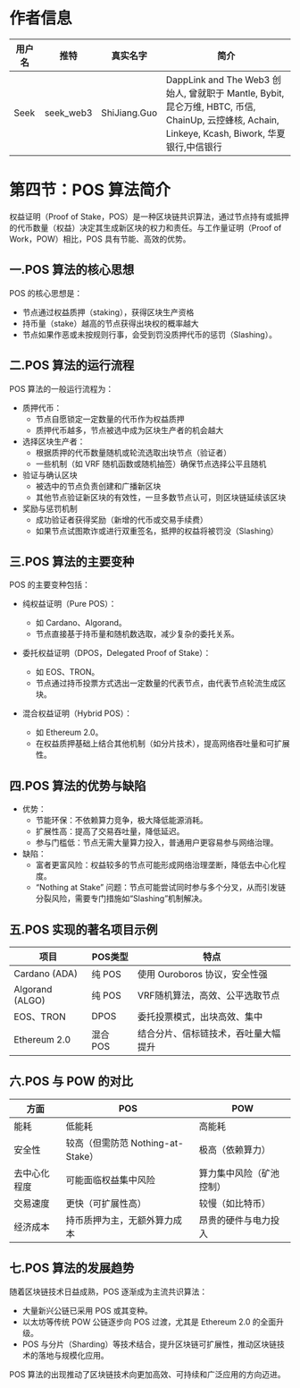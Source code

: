 # 作者信息

| 用户名 | 推特 | 真实名字 | 简介 |
|--------|---------|------|--------|
| Seek | seek_web3 | ShiJiang.Guo | DappLink and The Web3 创始人, 曾就职于 Mantle, Bybit, 昆仑万维, HBTC, 币信, ChainUp, 云控蜂核, Achain, Linkeye, Kcash, Biwork, 华夏银行,中信银行|

# 第四节：POS 算法简介

权益证明（Proof of Stake，POS）是一种区块链共识算法，通过节点持有或抵押的代币数量（权益）决定其生成新区块的权力和责任。与工作量证明（Proof of Work，POW）相比，POS 具有节能、高效的优势。

## 一.POS 算法的核心思想

POS 的核心思想是：

- 节点通过权益质押（staking），获得区块生产资格
- 持币量（stake）越高的节点获得出块权的概率越大
- 节点如果作恶或未按规则行事，会受到罚没质押代币的惩罚（Slashing）。

## 二.POS 算法的运行流程

POS 算法的一般运行流程为：

- 质押代币：
  - 节点自愿锁定一定数量的代币作为权益质押
  - 质押代币越多，节点被选中成为区块生产者的机会越大
- 选择区块生产者：
  - 根据质押的代币数量随机或轮流选取出块节点（验证者）
  - 一些机制（如 VRF 随机函数或随机抽签）确保节点选择公平且随机
- 验证与确认区块
  - 被选中的节点负责创建和广播新区块
  - 其他节点验证新区块的有效性，一旦多数节点认可，则区块链延续该区块
- 奖励与惩罚机制
  - 成功验证者获得奖励（新增的代币或交易手续费）
  - 如果节点试图欺诈或进行双重签名，抵押的权益将被罚没（Slashing）

## 三.POS 算法的主要变种

POS 的主要变种包括：

- 纯权益证明（Pure POS）：
  - 如 Cardano、Algorand。
  - 节点直接基于持币量和随机数选取，减少复杂的委托关系。

- 委托权益证明（DPOS，Delegated Proof of Stake）：
  - 如 EOS、TRON。
  - 节点通过持币投票方式选出一定数量的代表节点，由代表节点轮流生成区块。

- 混合权益证明（Hybrid POS）：
  - 如 Ethereum 2.0。
  - 在权益质押基础上结合其他机制（如分片技术），提高网络吞吐量和可扩展性。

## 四.POS 算法的优势与缺陷
- 优势：
  - 节能环保：不依赖算力竞争，极大降低能源消耗。
  - 扩展性高：提高了交易吞吐量，降低延迟。
  - 参与门槛低：节点无需大量算力投入，普通用户更容易参与网络治理。
- 缺陷：
  - 富者更富风险：权益较多的节点可能形成网络治理垄断，降低去中心化程度。
  - “Nothing at Stake” 问题：节点可能尝试同时参与多个分叉，从而引发链分裂风险，需要专门措施如“Slashing”机制解决。

## 五.POS 实现的著名项目示例

| 项目              | POS类型  | 特点                   |
| --------------- | ------ | -------------------- |
| Cardano (ADA)   | 纯 POS  | 使用 Ouroboros 协议，安全性强 |
| Algorand (ALGO) | 纯 POS  | VRF随机算法，高效、公平选取节点    |
| EOS、TRON        | DPOS   | 委托投票模式，出块高效、集中       |
| Ethereum 2.0    | 混合 POS | 结合分片、信标链技术，吞吐量大幅提升   |



## 六.POS 与 POW 的对比

| 方面     | POS                       | POW          |
| ------ | ------------------------- | ------------ |
| 能耗     | 低能耗                       | 高能耗          |
| 安全性    | 较高（但需防范 Nothing-at-Stake） | 极高（依赖算力）     |
| 去中心化程度 | 可能面临权益集中风险                | 算力集中风险（矿池控制） |
| 交易速度   | 更快（可扩展性高）                 | 较慢（如比特币）     |
| 经济成本   | 持币质押为主，无额外算力成本            | 昂贵的硬件与电力投入   |



## 七.POS 算法的发展趋势

随着区块链技术日益成熟，POS 逐渐成为主流共识算法：
- 大量新兴公链已采用 POS 或其变种。
- 以太坊等传统 POW 公链逐步向 POS 过渡，尤其是 Ethereum 2.0 的全面升级。
- POS 与分片（Sharding）等技术结合，提升区块链可扩展性，推动区块链技术的落地与规模化应用。

POS 算法的出现推动了区块链技术向更加高效、可持续和广泛应用的方向迈进。


